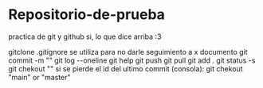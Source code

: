 # Repositorio-de-prueba
practica de git y github
si, lo que dice arriba :3

gitclone
.gitignore se utiliza para no darle seguimiento a x documento
git commit -m ""
git log --oneline
git help
git push
git pull
git add .
git status -s
git chekout ""
si se pierde el id del ultimo commit (consola): git chekout "main" or "master"

